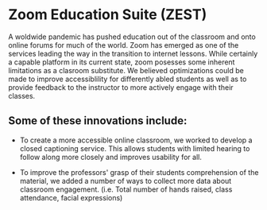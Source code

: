 # Zoom Education Suite (ZEST)
A woldwide pandemic has pushed education out of the classroom and onto online forums for much of the world. Zoom has emerged as one of the services leading the way in the transition to internet lessons. While certainly a capable platform in its current state, zoom posesses some inherent limitations as a clasroom substitute. We believed optimizations could be made to improve accessiblility for differently abled students as well as to provide feedback to the instructor to more actively engage with their classes.

## Some of these innovations include:

* To create a more accessible online classroom, we worked to develop a closed captioning service. This allows students with limited hearing to follow along more closely and improves usability for all.

* To improve the professors' grasp of their students comprehension of the material, we added a number of ways to collect more data about classroom engagement. (i.e. Total number of hands raised, class attendance, facial expressions)
